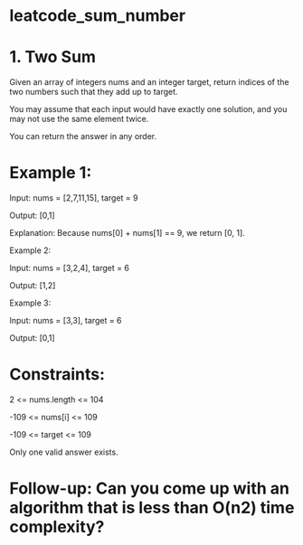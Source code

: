 # leatcode_sum_number

# 1. Two Sum
Given an array of integers nums and an integer target, return indices of the two numbers such that they add up to target.


You may assume that each input would have exactly one solution, and you may not use the same element twice.


You can return the answer in any order.


 
# Example 1:


Input: nums = [2,7,11,15], target = 9


Output: [0,1]


Explanation: Because nums[0] + nums[1] == 9, we return [0, 1].


Example 2:


Input: nums = [3,2,4], target = 6


Output: [1,2]


Example 3:


Input: nums = [3,3], target = 6


Output: [0,1]
 

# Constraints:

2 <= nums.length <= 104


-109 <= nums[i] <= 109


-109 <= target <= 109



Only one valid answer exists.
 

# Follow-up: Can you come up with an algorithm that is less than O(n2) time complexity?
